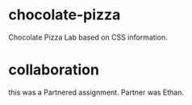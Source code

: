 # chocolate-pizza
Chocolate Pizza Lab based on CSS information.

# collaboration
this was a Partnered assignment. Partner was Ethan.
